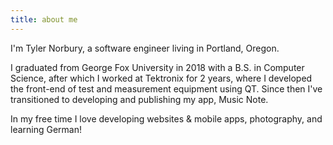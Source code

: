 ```yaml
---
title: about me
---
```

I'm Tyler Norbury, a software engineer living in Portland, Oregon.

I graduated from George Fox University in 2018 with a B.S. in Computer Science, after which I worked at Tektronix for 2 years, where I developed the front-end of test and measurement equipment using QT. Since then I've transitioned to developing and publishing my app, Music Note.

In my free time I love developing websites & mobile apps, photography, and learning German!
